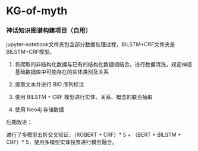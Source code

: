 # KG-of-myth
### 神话知识图谱构建项目（自用）
jupyter-notebook文件夹包含部分数据处理过程，BILSTM+CRF文件夹是BILSTM+CRF模型。
 
1. 将爬取的非结构化数据与已有的结构化数据相结合，进行数据清洗，规定神话基础数据库中可能存在的实体类别及关系

2. 提取文本并进行 BIO 序列标注

3. 使用 BILSTM + CRF 模型进行实体、关系、概念的联合抽取

4. 使用 Neo4j 存储数据

后期改进：

进行了多模型五折交叉验证，（ROBERT + CRF）* 5 + （BERT + BILSTM + CRF）* 5，使用多模型实体投票进行模型融合。



